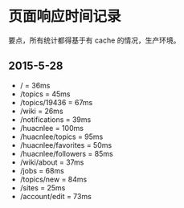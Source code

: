 # 页面响应时间记录

要点，所有统计都得基于有 cache 的情况，生产环境。

## 2015-5-28

- /                   = 36ms
- /topics             = 45ms
- /topics/19436       = 67ms
- /wiki               = 26ms
- /notifications      = 39ms
- /huacnlee           = 100ms
- /huacnlee/topics    = 95ms
- /huacnlee/favorites = 50ms
- /huacnlee/followers = 85ms
- /wiki/about         = 37ms
- /jobs               = 68ms
- /topics/new         = 84ms
- /sites              = 25ms
- /account/edit       = 73ms